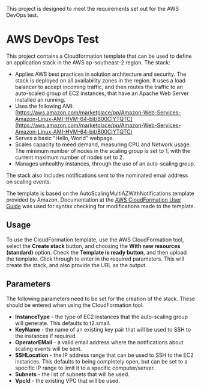 
This project is designed to meet the requirements set out for the AWS DevOps test.

# AWS DevOps Test

This project contains a Cloudformation template that can be used to define an application stack in the AWS ap-southeast-2 region. The stack:
- Applies AWS best practices in solution architecture and security. The stack is deployed on all availability zones in the region. It uses a load balancer to accept incoming traffic, and then routes the traffic to an auto-scaled group of EC2 instances, that have an Apache Web Server installed an running.
- Uses the following AMI: [https://aws.amazon.com/marketplace/pp/Amazon-Web-Services-Amazon-Linux-AMI-HVM-64-bit/B00CIYTQTC](https://aws.amazon.com/marketplace/pp/Amazon-Web-Services-Amazon-Linux-AMI-HVM-64-bit/B00CIYTQTC)
- Serves a basic "Hello, World" webpage.
- Scales capacity to meed demand, measuring CPU and Network usage. The minimum number of nodes in the scaling group is set to 1, with the current maximum number of nodes set to 2.
- Manages unhealthy instances, through the use of an auto-scaling group.

The stack also includes notifications sent to the nominated email address on scaling events.

The template is based on the AutoScalingMultiAZWithNotifications template provided by Amazon. Documentation at the [AWS  CloudFormation User Guide](https://docs.aws.amazon.com/AWSCloudFormation/latest/UserGuide/Welcome.html) was used for syntax checking for modifications made to the template.

## Usage
To use the CloudFormation template, use the AWS CloudFormation tool, select the **Create stack** button, and choosing the **With new resources (standard)** option. Check the **Template is ready button**, and then upload the template. Click through to enter in the required parameters. This will create the stack, and also provide the URL as the output.

## Parameters
The following parameters need to be set for the creation of the stack. These should be entered when using the CloudFormation tool.

 - **InstanceType** - the type of EC2 instances that the auto-scaling group will generate. This defaults to t2.small.
 - **KeyName** - the name of an existing key pair that will be used to SSH to the instances if required.
 - **OperatorEMail** - a valid email address where the notifications about scaling events will be sent.
 - **SSHLocation** - the IP address range that can be used to SSH to the EC2 instances. This defaults to being completely open, but can be set to a specific IP range to limit it to a specific computer/server.
 - **Subnets** - the list of subnets that will be used.
 - **VpcId** - the existing VPC that will be used.